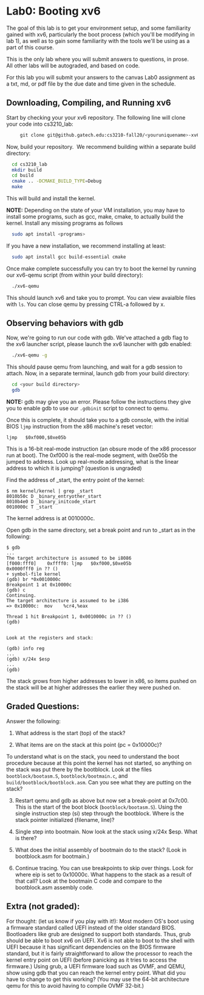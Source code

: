# Lab0: Booting xv6

The goal of this lab is to get your environment setup, and some familiarity
gained with xv6, particularly the boot process (which you'll be modifying in lab
1), as well as to gain some familiarity with the tools we'll be using as a part
of this course.

This is the only lab where you will submit answers to questions, in prose.  All
other labs will be autograded, and based on code.

For this lab you will submit your answers to the canvas Lab0 assignment as a
txt, md, or pdf file by the due date and time given in the schedule.


## Downloading, Compiling, and Running xv6


Start by checking your your xv6 repository.  The following line will clone your
code into cs3210\_lab:

```bash
     git clone git@github.gatech.edu:cs3210-fall20/<youruniquename>-xv6-public.git cs3210_lab
```

Now, build your repository.  We recommend building within a separate build
directory:

```bash
  cd cs3210_lab
  mkdir build
  cd build
  cmake .. -DCMAKE_BUILD_TYPE=Debug
  make
```

This will build and install the kernel.  

**NOTE:** Depending on the state of your VM installation, you may have to install
some programs, such as gcc, make, cmake, to actually build the kernel.  Install
any missing programs as follows
```bash
  sudo apt install <programs>
```

If you have a new installation, we recommend installing at least:
```bash
  sudo apt install gcc build-essential cmake
```

Once make complete successfully you can try to boot the kernel by
running our xv6-qemu script (from within your build directory):

```bash
  ./xv6-qemu
```

This should launch xv6 and take you to prompt.  You can view avaialble files
with `ls`.  You can close qemu by pressing CTRL-a followed by x.

## Observing behaviors with gdb

Now, we're going to run our code with gdb.  We've attached a gdb flag to the xv6
launcher script, please launch the xv6 launcher with gdb enabled:

```bash
  ./xv6-qemu -g
```

This should pause qemu from launching, and wait for a gdb session to attach.
Now, in a separate terminal, launch gdb from your build directory:
```bash
  cd <your build directory>
  gdb
```

**NOTE:** gdb may give you an error.  Please follow the instructions they give
you to enable gdb to use our `.gdbinit` script to connect to qemu.

Once this is complete, it should take you to a gdb console, with the initial
BIOS `ljmp` instruction from the x86 machine's reset vector:
```
ljmp   $0xf000,$0xe05b
```

This is a 16-bit real-mode instruction (an obsure mode of the x86 processor run
at boot).  The 0xf000 is the real-mode segment, with 0xe05b the jumped to
address.  Look up real-mode addressing, what is the linear address to which it
is jumping? (question is ungraded)

Find the address of \_start, the entry point of the kernel:
```
$ nm kernel/kernel | grep _start
8010b50c D _binary_entryother_start
8010b4e0 D _binary_initcode_start
0010000c T _start
```


The kernel address is at 0010000c.

Open gdb in the same directory, set a break point and run to \_start as in the
following:

```
$ gdb
...
The target architecture is assumed to be i8086
[f000:fff0]    0xffff0: ljmp   $0xf000,$0xe05b
0x0000fff0 in ?? ()
+ symbol-file kernel
(gdb) br *0x0010000c
Breakpoint 1 at 0x10000c
(gdb) c
Continuing.
The target architecture is assumed to be i386
=> 0x10000c:  mov    %cr4,%eax

Thread 1 hit Breakpoint 1, 0x0010000c in ?? ()
(gdb) 


Look at the registers and stack:

(gdb) info reg 
... 
(gdb) x/24x $esp 
... 
(gdb)
```

The stack grows from higher addresses to lower in x86, so items pushed on the
stack will be at higher addresses the earlier they were pushed on.

## Graded Questions:

Answer the following:

1. What address is the start (top) of the stack?

2. What items are on the stack at this point (pc = 0x10000c)?

To understand what is on the stack, you need to understand the boot procedure
because at this point the kernel has not started, so anything on the stack was
put there by the bootblock. Look at the files `bootblock/bootasm.S`,
`bootblock/bootmain.c`, and `build/bootblock/bootblock.asm`. Can you see what
they are putting on the stack?

3. Restart qemu and gdb as above but now set a break-point at 0x7c00. This is
the start of the boot block (`bootblock/bootasm.S`). Using the single
instruction step (si) step through the bootblock. Where is the stack pointer
initialized (filename, line)?

4. Single step into bootmain. Now look at the stack using x/24x $esp. What is
there?

5. What does the initial assembly of bootmain do to the stack? (Look in
bootblock.asm for bootmain.)

6. Continue tracing. You can use breakpoints to skip over things. Look for
where eip is set to 0x10000c. What happens to the stack as a result of that
call? Look at the bootmain C code and compare to the bootblock.asm assembly
code.

## Extra (not graded):

For thought: (let us know if you play with it!): Most modern OS's boot using a
firmware standard called UEFI instead of the older standard BIOS. Bootloaders
like grub are designed to support both standards. Thus, grub should be able to
boot xv6 on UEFI. Xv6 is not able to boot to the shell with UEFI because it has
significant dependencies on the BIOS firmware standard, but it is fairly
straightforward to allow the processor to reach the kernel entry point on UEFI
(before panicking as it tries to access the firmware.) Using grub, a UEFI
firmware load such as OVMF, and QEMU, show using gdb that you can reach the
kernel entry point. What did you have to change to get this working? (You may
use the 64-bit architecture qemu for this to avoid having to compile OVMF
32-bit.)

